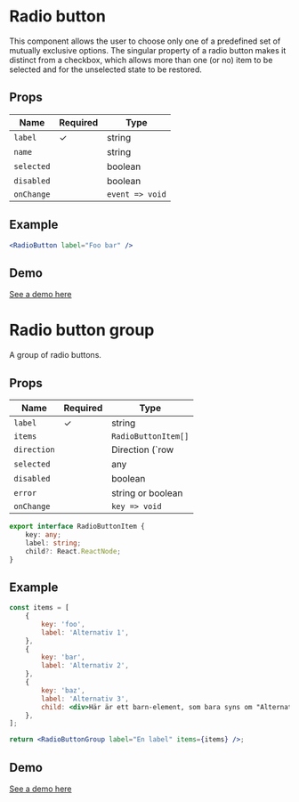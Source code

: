 # Radio button

This component allows the user to choose only one of a predefined set of mutually exclusive options. The singular property of a radio button makes it distinct from a checkbox, which allows more than one (or no) item to be selected and for the unselected state to be restored.

## Props

| Name       | Required | Type            |
| ---------- | -------- | --------------- |
| `label`    | ✓        | string          |
| `name`     |          | string          |
| `selected` |          | boolean         |
| `disabled` |          | boolean         |
| `onChange` |          | `event => void` |

## Example

```jsx
<RadioButton label="Foo bar" />
```

## Demo

[See a demo here](https://collector-bank.github.io/collector-portal-framework/?selectedKind=Components&selectedStory=Radio%20button)

# Radio button group

A group of radio buttons.

## Props

| Name        | Required | Type                       |
| ----------- | -------- | -------------------------- |
| `label`     | ✓        | string                     |
| `items`     |          | `RadioButtonItem[]`        |
| `direction` |          | Direction (`row | column`) |
| `selected`  |          | any                        |
| `disabled`  |          | boolean                    |
| `error`     |          | string or boolean          |
| `onChange`  |          | `key => void`              |

```typescript
export interface RadioButtonItem {
    key: any;
    label: string;
    child?: React.ReactNode;
}
```

## Example

```jsx
const items = [
    {
        key: 'foo',
        label: 'Alternativ 1',
    },
    {
        key: 'bar',
        label: 'Alternativ 2',
    },
    {
        key: 'baz',
        label: 'Alternativ 3',
        child: <div>Här är ett barn-element, som bara syns om "Alternativ 3" är markerat</div>,
    },
];

return <RadioButtonGroup label="En label" items={items} />;
```

## Demo

[See a demo here](https://collector-bank.github.io/collector-portal-framework/?selectedKind=Components&selectedStory=Radio%20button%20group)
